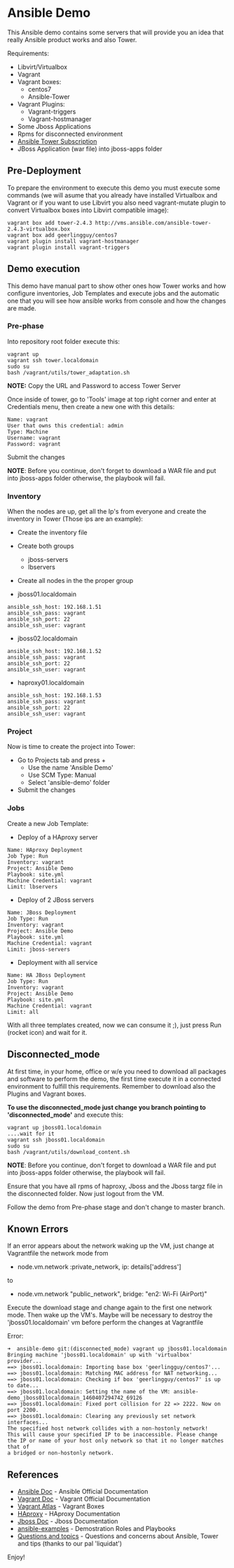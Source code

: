 # Ansible Demo
This Ansible demo contains some servers that will provide you an idea that really Ansible product works and also Tower.

Requirements:
- Libvirt/Virtualbox
- Vagrant
- Vagrant boxes:
  - centos7
  - Ansible-Tower
- Vagrant Plugins:
  - Vagrant-triggers
  - Vagrant-hostmanager
- Some Jboss Applications
- Rpms for disconnected environment
- [Ansible Tower Subscription](https://www.ansible.com/tower-trial)
- JBoss Application (war file) into jboss-apps folder

## Pre-Deployment
To prepare the environment to execute this demo you must execute some commands (we will asume that you already have installed Virtualbox and Vagrant or if you want to use Libvirt you also need vagrant-mutate plugin to convert Virtualbox boxes into Libvirt compatible image):

```
vagrant box add tower-2.4.3 http://vms.ansible.com/ansible-tower-2.4.3-virtualbox.box
vagrant box add geerlingguy/centos7
vagrant plugin install vagrant-hostmanager
vagrant plugin install vagrant-triggers
```

## Demo execution
This demo have manual part to show other ones how Tower works and how configure inventories, Job Templates and execute jobs and the automatic one that you will see how ansible works from console and how the changes are made.

### Pre-phase
Into repository root folder execute this:
```
vagrant up
vagrant ssh tower.localdomain
sudo su
bash /vagrant/utils/tower_adaptation.sh
```
**NOTE:** Copy the URL and Password to access Tower Server

Once inside of tower, go to 'Tools' image at top right corner and enter at Credentials menu, then create a new one with this details:
```
Name: vagrant
User that owns this credential: admin
Type: Machine
Username: vagrant
Password: vagrant
```

Submit the changes

**NOTE**: Before you continue, don't forget to download a WAR file and put into jboss-apps folder otherwise, the playbook will fail.

### Inventory
When the nodes are up, get all the Ip's from everyone and create the inventory in Tower (Those ips are an example):
- Create the inventory file
- Create both groups
  - jboss-servers
  - lbservers
- Create all nodes in the the proper group

- jboss01.localdomain
```
ansible_ssh_host: 192.168.1.51
ansible_ssh_pass: vagrant
ansible_ssh_port: 22
ansible_ssh_user: vagrant
```

- jboss02.localdomain
```
ansible_ssh_host: 192.168.1.52
ansible_ssh_pass: vagrant
ansible_ssh_port: 22
ansible_ssh_user: vagrant
```

- haproxy01.localdomain
```
ansible_ssh_host: 192.168.1.53
ansible_ssh_pass: vagrant
ansible_ssh_port: 22
ansible_ssh_user: vagrant
```

### Project
Now is time to create the project into Tower:
- Go to Projects tab and press +
  - Use the name 'Ansible Demo'
  - Use SCM Type: Manual
  - Select 'ansible-demo' folder
- Submit the changes

### Jobs
Create a new Job Template:

- Deploy of a HAproxy server
```
Name: HAproxy Deployment
Job Type: Run
Inventory: vagrant
Project: Ansible Demo
Playbook: site.yml
Machine Credential: vagrant
Limit: lbservers
```

- Deploy of 2 JBoss servers
```
Name: JBoss Deployment
Job Type: Run
Inventory: vagrant
Project: Ansible Demo
Playbook: site.yml
Machine Credential: vagrant
Limit: jboss-servers
```

- Deployment with all service
```
Name: HA JBoss Deployment
Job Type: Run
Inventory: vagrant
Project: Ansible Demo
Playbook: site.yml
Machine Credential: vagrant
Limit: all
```

With all three templates created, now we can consume it ;), just press Run (rocket icon) and wait for it.

## Disconnected_mode
At first time, in your home, office or w/e you need to download all packages and software to perform the demo, the first time execute it in a connected environment to fulfill this requirements. Remember to download also the Plugins and Vagrant boxes.

**To use the disconnected_mode just change you branch pointing to 'disconnected_mode'** and execute this:

```
vagrant up jboss01.localdomain
....wait for it
vagrant ssh jboss01.localdomain
sudo su
bash /vagrant/utils/download_content.sh
```

**NOTE**: Before you continue, don't forget to download a WAR file and put into jboss-apps folder otherwise, the playbook will fail.


Ensure that you have all rpms of haproxy, Jboss and the Jboss targz file in the disconnected folder. Now just logout from the VM.

Follow the demo from Pre-phase stage and don't change to master branch.

## Known Errors
If an error appears about the network waking up the VM, just change at Vagrantfile the network mode from
- node.vm.network :private_network, ip: details['address']

to
- node.vm.network "public_network", bridge: "en2: Wi-Fi (AirPort)"

Execute the download stage and change again to the first one network mode. Then wake up the VM's. Maybe will be necessary to destroy the 'jboss01.localdomain' vm before perform the changes at Vagrantfile

Error:
```
➜  ansible-demo git:(disconnected_mode) vagrant up jboss01.localdomain
Bringing machine 'jboss01.localdomain' up with 'virtualbox' provider...
==> jboss01.localdomain: Importing base box 'geerlingguy/centos7'...
==> jboss01.localdomain: Matching MAC address for NAT networking...
==> jboss01.localdomain: Checking if box 'geerlingguy/centos7' is up to date...
==> jboss01.localdomain: Setting the name of the VM: ansible-demo_jboss01localdomain_1460407294742_69126
==> jboss01.localdomain: Fixed port collision for 22 => 2222. Now on port 2200.
==> jboss01.localdomain: Clearing any previously set network interfaces...
The specified host network collides with a non-hostonly network!
This will cause your specified IP to be inaccessible. Please change
the IP or name of your host only network so that it no longer matches that of
a bridged or non-hostonly network.
```

## References
- [Ansible Doc](http://docs.ansible.com/ansible/index.html) - Ansible Official Documentation
- [Vagrant Doc](https://www.vagrantup.com/docs/) - Vagrant Official Documentation
- [Vagrant Atlas](https://atlas.hashicorp.com/boxes/search) - Vagrant Boxes
- [HAproxy](https://cbonte.github.io/haproxy-dconv/configuration-1.5.html) - HAproxy Documentation
- [Jboss Doc](https://access.redhat.com/documentation/es/jboss-enterprise-application-platform) - Jboss Documentation
- [ansible-examples](https://github.com/ansible/ansible-examples) - Demostration Roles and Playbooks
- [Questions and topics](doc/ansible_demo_notes.md) - Questions and concerns about Ansible, Tower and tips (thanks to our pal 'liquidat')

Enjoy!

